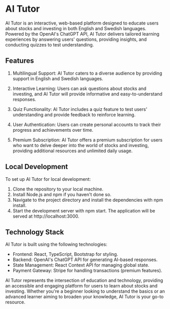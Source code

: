 # AI Tutor
AI Tutor is an interactive, web-based platform designed to educate users about stocks and investing in both English and Swedish languages. Powered by the OpenAI's ChatGPT API, AI Tutor delivers tailored learning experiences by answering users' questions, providing insights, and conducting quizzes to test understanding.

## Features
1. Multilingual Support: AI Tutor caters to a diverse audience by providing support in English and Swedish languages.

2. Interactive Learning: Users can ask questions about stocks and investing, and AI Tutor will provide informative and easy-to-understand responses.

3. Quiz Functionality: AI Tutor includes a quiz feature to test users' understanding and provide feedback to reinforce learning.

4. User Authentication: Users can create personal accounts to track their progress and achievements over time.

5. Premium Subscription: AI Tutor offers a premium subscription for users who want to delve deeper into the world of stocks and investing, providing additional resources and unlimited daily usage.

## Local Development
To set up AI Tutor for local development:

1. Clone the repository to your local machine.
2. Install Node.js and npm if you haven't done so.
3. Navigate to the project directory and install the dependencies with npm install.
4. Start the development server with npm start. The application will be served at http://localhost:3000.

## Technology Stack
AI Tutor is built using the following technologies:

* Frontend: React, TypeScript, Bootstrap for styling.
* Backend: OpenAI's ChatGPT API for generating AI-based responses.
* State Management: React Context API for managing global state.
* Payment Gateway: Stripe for handling transactions (premium features).

AI Tutor represents the intersection of education and technology, providing an accessible and engaging platform for users to learn about stocks and investing. Whether you're a beginner looking to understand the basics or an advanced learner aiming to broaden your knowledge, AI Tutor is your go-to resource.
